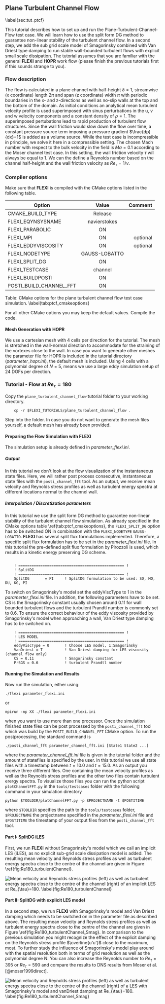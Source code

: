 ## Plane Turbulent Channel Flow
\label{sec:tut_ptcf}

This tutorial describes how to set up and run the Plane-Turbulent-Channel-Flow test case. We will learn how to use the split form DG method to guarantee non-linear stability of the turbulent channel flow. In a second step, we add the sub grid scale model of Smagorinsky combined with Van Driest type damping to run stable wall-bounded turbulent flows with explicit small scale dissipation. The tutorial assumes that you are familiar with the general **FLEXI** and **HOPR** work flow (please finish the previous tutorials first if this sounds strange to you).

### Flow description

The flow is calculated in a plane channel with half-height $\delta=1$, streamwise (x coordinate) length $2\pi$ and span (z coordinate) width $\pi$ with periodic boundaries in the x- and z-directions as well as no-slip walls at the top and the bottom of the domain. As initial conditions an analytical mean turbulent velocity profile is used superimposed with sinus perturbations in the u, v and w velocity components and a constant density of $\rho=1$. The superimposed pertubations lead to rapid production of turbulent flow structures. Since the wall friction would slow down the flow over time, a constant pressure source term imposing a pressure gradient $\frac{dp}{dx}=1$ is added as a volume source. While the test case is incompressible in principle, we solve it here in a compressible setting. The chosen Mach number with respect to the bulk velocity in the field is $Ma=0.1$ according to the Moser channel test case. In this setting, the wall friction velocity $\tau$ will always be equal to $1$. We can the define a Reynolds number based on the channel half-height and the wall friction velocity as $Re_{\tau}=1/\nu$.

### Compiler options
        
Make sure that **FLEXI** is compiled with the CMake options listed in the following table.


| Option                          | Value              | Comment      |
| ------------------------------- |:-------------:     | ------------:|
| CMAKE_BUILD_TYPE                | Release            |              |
| FLEXI_EQYNSYSNAME               | navierstokes       |              |
| FLEXI_PARABOLIC                 | ON                 |              |
| FLEXI_MPI                       | ON                 |  optional    |
| FLEXI_EDDYVISCOSITY             | ON                 |  optional    |
| FLEXI_NODETYPE                  | GAUSS-LOBATTO      |              |
| FLEXI_SPLIT_DG                  | ON                 |              |
| FLEXI_TESTCASE                  | channel            |              |
| FLEXI_BUILDPOSTI                | ON                 |              |
| POSTI_BUILD_CHANNEL_FFT         | ON                 |              |

Table: CMake options for the plane turbulent channel flow test case simulation. \label{tab:ptcf_cmakeoptions}

For all other CMake options you may keep the default values. Compile the code.

#### Mesh Generation with HOPR

We use a cartesian mesh with 4 cells per direction for the tutorial. The mesh is stretched in the wall-normal direction to accommodate for the straining of the vortexes close to the wall. In case you want to generate other meshes the parameter file for HOPR is included in the tutorial directory (*parameter_hopr.ini*),
the default mesh is included. Using 4 cells with a polynomial degree of $N=5$, means we use a large eddy simulation setup of $24$ DOFs per direction.

### Tutorial - Flow at $Re_{\tau}=180$

Copy the ``plane_turbulent_channel_flow`` tutorial folder to your working directory.

        cp -r $FLEXI_TUTORIALS/plane_turbulent_channel_flow .
        
Step into the folder. In case you do not want to generate the mesh files yourself, a default mesh has already been provided. 

#### Preparing the Flow Simulation with FLEXI

The simulation setup is already defined in *parameter_flexi.ini*.

##### Output 

In this tutorial we don't look at the flow visualization of the instantaneous state files. Here, we will rather post process consecutive, instantaneous state files with the ``posti_channel_fft`` tool. As an output, we receive mean velocity and Reynolds stress profiles as well as turbulent energy spectra at different locations normal to the channel wall.

##### Interpolation / Discretization parameters

In this tutorial we use the split form DG method to guarantee non-linear stability of the turbulent channel flow simulation. As already specified in the CMake options table \ref{tab:ptcf_cmakeoptions}, the ``FLEXI_SPLIT_DG`` option has to be switched ON in combination with the ``FLEXI_NODETYPE`` ``GAUSS-LOBATTO``. **FLEXI** has several split flux formulations implemented. Therefore, a specific split flux formulation has to be set in the *parameter_flexi.ini* file. In this tutorial the pre-defined split flux formulation by Pirozzoli is used, which results in a kinetic energy preserving DG scheme. 

~~~~~~~

    ! ================================================ !
    ! SplitDG
    ! ================================================ !
    SplitDG       = PI     ! SplitDG formulation to be used: SD, MO, DU, KG, PI     

~~~~~~~

To switch on Smagorinsky's model set the eddyViscType to $1$ in the *paramerter_flexi.ini* file. In addition, the following parameters have to be set. CS is the Smagorinsky constant usually chosen around $0.11$ for wall bounded turbulent flows and the turbulent Prandtl number is commonly set to $0.6$. To ensure the correct behaviour of the eddy viscosity provided by Smagorinsky's model when approaching a wall, Van Driest type damping has to be switched on.  

~~~~~~~
    ! ================================================ !
    ! LES MODEL
    ! ================================================ !
    eddyViscType = 0       ! Choose LES model, 1:Smagorinsky
    VanDriest = T          ! Van Driest damping for LES viscosity (channel flow only)
    CS = 0.11              ! Smagorinsky constant
    PrSGS = 0.6            ! turbulent Prandtl number
~~~~~~~

#### Running the Simulation and Results

Now run the simulation, either using

~~~~~~~
./flexi parameter_flexi.ini
~~~~~~~

or

~~~~~~~
mpirun -np XX ./flexi parameter_flexi.ini
~~~~~~~

when you want to use more than one processor.
Once the simulation finished state files can be post processed by the ``posti_channel_fft`` tool which was build by the ``POSTI_BUILD_CHANNEL_FFT`` CMake option. To run the postprocessing, the standard command is 

~~~~~~~
./posti_channel_fft parameter_channel_fft.ini [State1 State2 ...]
~~~~~~~

where the *parameter_channel_fft.ini* file is given in the tutorial folder and the amount of statefiles is specified by the user. In this tutorial we use all state files with a timestamp between $t=10.0$ and $t=15.0$. As an output you receive three different files. One containing the mean velocity profiles as well as the Reynolds stress profiles and the other two files contain turbulent erergy spectra. 
To visualize those files you can run the python script ``plotChannelFFT.py`` in the ``tools/testcases`` folder with the following command in your simulation directory

~~~~~~~
python $TOOLDIR/plotChannelFFT.py -p $PROJECTNAME -t $POSTITIME
~~~~~~~

where ``$TOOLDIR`` specifies the path to the ``tools/testcases`` folder, ``$PROJECTNAME`` the projectname specified in the *parameter_flexi.ini* file and ``$POSTITIME`` the timestamp of your output files from the ``posti_channel_fft`` tool.

#### Part I: SplitDG iLES
First, we run **FLEXI** without Smagorinsky's model which we call an implicit LES (iLES), as no explicit sub-grid scale dissipation model is added. The resulting mean velocity and Reynolds stress profiles as well as turbulent energy spectra close to the centre of the channel are given in Figure \ref{fig:Re180_turbulentChannel}.

![Mean velocity and Reynolds stress profiles (left) as well as turbulent energy spectra close to the centre of the channel (right} of an implicit LES at $Re_{\tau}=180$. \label{fig:Re180_turbulentChannel}](tutorials/10_planeTurbulentChannelFlow/Re180_turbulentChannel.png)

#### Part II: SplitDG with explicit LES model 
In a second step, we run **FLEXI** with Smagorinsky's model and Van Driest damping which needs to be switched on in the parameter file as described above. The resulting mean velocity and Reynolds stress profiles as well as turbulent energy spectra close to the centre of the channel are given in Figure \ref{fig:Re180_turbulentChannel_Smag}. In comparison to the previous simulation you might recognize the effect of the explicit damping on the Reynolds stress profile $\overline{u'u'}$ close to the maximum, most. To further study the influence of Smagorinsky's model play around with the spatial resolution both in terms of grid resolution as well as the polynomial degree N. You can also increase the Reynolds number to $Re_{\tau}=395$ or $Re_{\tau}=590$ and compare the results to DNS results from Moser et al. [@moser1999direct]. 

![Mean velocity and Reynolds stress profiles (left) as well as turbulent energy spectra close to the centre of the channel (right} of a LES with Smagorinsky's model and vanDriest damping at $Re_{\tau}=180$. \label{fig:Re180_turbulentChannel_Smag}](tutorials/10_planeTurbulentChannelFlow/Re180_turbulentChannel_Smag.png)

